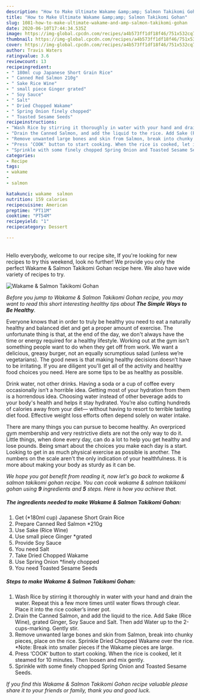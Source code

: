 ```yaml
---
description: "How to Make Ultimate Wakame &amp;amp; Salmon Takikomi Gohan"
title: "How to Make Ultimate Wakame &amp;amp; Salmon Takikomi Gohan"
slug: 1081-how-to-make-ultimate-wakame-and-amp-salmon-takikomi-gohan
date: 2020-06-10T17:44:34.535Z
image: https://img-global.cpcdn.com/recipes/a4b573ff1df18f46/751x532cq70/wakame-salmon-takikomi-gohan-recipe-main-photo.jpg
thumbnail: https://img-global.cpcdn.com/recipes/a4b573ff1df18f46/751x532cq70/wakame-salmon-takikomi-gohan-recipe-main-photo.jpg
cover: https://img-global.cpcdn.com/recipes/a4b573ff1df18f46/751x532cq70/wakame-salmon-takikomi-gohan-recipe-main-photo.jpg
author: Travis Waters
ratingvalue: 3.6
reviewcount: 13
recipeingredient:
- " 180ml cup Japanese Short Grain Rice"
- " Canned Red Salmon 210g"
- " Sake Rice Wine"
- " small piece Ginger grated"
- " Soy Sauce"
- " Salt"
- " Dried Chopped Wakame"
- " Spring Onion finely chopped"
- " Toasted Sesame Seeds"
recipeinstructions:
- "Wash Rice by stirring it thoroughly in water with your hand and drain the water. Repeat this a few more times until water flows through clear. Place it into the rice cooker’s inner pot."
- "Drain the Canned Salmon, and add the liquid to the rice. Add Sake (Rice Wine), grated Ginger, Soy Sauce and Salt. Then add Water up to the 2-cups-marking. Gently stir."
- "Remove unwanted large bones and skin from Salmon, break into chunky pieces, place on the rice. Sprinkle Dried Chopped Wakame over the rice. *Note: Break into smaller pieces if the Wakame pieces are large."
- "Press ‘COOK’ button to start cooking. When the rice is cooked, let it steamed for 10 minutes. Then loosen and mix gently."
- "Sprinkle with some finely chopped Spring Onion and Toasted Sesame Seeds."
categories:
- Recipe
tags:
- wakame
- 
- salmon

katakunci: wakame  salmon 
nutrition: 159 calories
recipecuisine: American
preptime: "PT11M"
cooktime: "PT54M"
recipeyield: "1"
recipecategory: Dessert

---
```

<br>
Hello everybody, welcome to our recipe site, If you're looking for new recipes to try this weekend, look no further! We provide you only the perfect Wakame &amp; Salmon Takikomi Gohan recipe here. We also have wide variety of recipes to try.
<br>


![Wakame &amp; Salmon Takikomi Gohan](https://img-global.cpcdn.com/recipes/a4b573ff1df18f46/751x532cq70/wakame-salmon-takikomi-gohan-recipe-main-photo.jpg)

<i>Before you jump to Wakame &amp; Salmon Takikomi Gohan recipe, you may want to read this short interesting healthy tips about <strong>The Simple Ways to Be Healthy</strong>.</i>

Everyone knows that in order to truly be healthy you need to eat a naturally healthy and balanced diet and get a proper amount of exercise. The unfortunate thing is that, at the end of the day, we don't always have the time or energy required for a healthy lifestyle. Working out at the gym isn't something people want to do when they get off from work. We want a delicious, greasy burger, not an equally scrumptious salad (unless we’re vegetarians). The good news is that making healthy decisions doesn’t have to be irritating. If you are diligent you'll get all of the activity and healthy food choices you need. Here are some tips to be as healthy as possible.

Drink water, not other drinks. Having a soda or a cup of coffee every occasionally isn’t a horrible idea. Getting most of your hydration from them is a horrendous idea. Choosing water instead of other beverage adds to your body's health and helps it stay hydrated. You’re also cutting hundreds of calories away from your diet— without having to resort to terrible tasting diet food. Effective weight loss efforts often depend solely on water intake.

There are many things you can pursue to become healthy. An overpriced gym membership and very restrictive diets are not the only way to do it. Little things, when done every day, can do a lot to help you get healthy and lose pounds. Being smart about the choices you make each day is a start. Looking to get in as much physical exercise as possible is another. The numbers on the scale aren't the only indication of your healthfulness. It is more about making your body as sturdy as it can be. 


<i>We hope you got benefit from reading it, now let's go back to wakame &amp; salmon takikomi gohan recipe. You can cook wakame &amp; salmon takikomi gohan using <strong>9</strong> ingredients and <strong>5</strong> steps. Here is how you achieve that.
</i>

##### The ingredients needed to make Wakame &amp; Salmon Takikomi Gohan:

1. Get  (*180ml cup) Japanese Short Grain Rice
1. Prepare  Canned Red Salmon *210g
1. Use  Sake (Rice Wine)
1. Use  small piece Ginger *grated
1. Provide  Soy Sauce
1. You need  Salt
1. Take  Dried Chopped Wakame
1. Use  Spring Onion *finely chopped
1. You need  Toasted Sesame Seeds


##### Steps to make Wakame &amp; Salmon Takikomi Gohan:

1. Wash Rice by stirring it thoroughly in water with your hand and drain the water. Repeat this a few more times until water flows through clear. Place it into the rice cooker’s inner pot.
1. Drain the Canned Salmon, and add the liquid to the rice. Add Sake (Rice Wine), grated Ginger, Soy Sauce and Salt. Then add Water up to the 2-cups-marking. Gently stir.
1. Remove unwanted large bones and skin from Salmon, break into chunky pieces, place on the rice. Sprinkle Dried Chopped Wakame over the rice. *Note: Break into smaller pieces if the Wakame pieces are large.
1. Press ‘COOK’ button to start cooking. When the rice is cooked, let it steamed for 10 minutes. Then loosen and mix gently.
1. Sprinkle with some finely chopped Spring Onion and Toasted Sesame Seeds.


<i>If you find this Wakame &amp; Salmon Takikomi Gohan recipe valuable please share it to your friends or family, thank you and good luck.</i>
